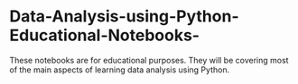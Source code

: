 # Data-Analysis-using-Python-Educational-Notebooks-
These notebooks are for educational purposes. 
They will be covering most of the main aspects of learning data analysis using Python.
